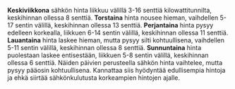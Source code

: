 **Keskiviikkona** sähkön hinta liikkuu välillä 3-16 senttiä kilowattitunnilta, keskihinnan ollessa 8 senttiä. **Torstaina** hinta nousee hieman, vaihdellen 5-17 sentin välillä, keskihinnan ollessa 13 senttiä. **Perjantaina** hinta pysyy edelleen korkealla, liikkuen 6-14 sentin välillä, keskihinnan ollessa 11 senttiä. **Lauantaina** hinta laskee hieman, mutta pysyy silti kohtuullisena, vaihdellen 5-11 sentin välillä, keskihinnan ollessa 8 senttiä. **Sunnuntaina** hinta puolestaan laskee entisestään, liikkuen 5-8 sentin välillä, keskihinnan ollessa 6 senttiä. Näiden päivien perusteella sähkön hinta vaihtelee, mutta pysyy pääosin kohtuullisena. Kannattaa siis hyödyntää edullisempia hintoja ja ehkä siirtää sähkönkulutusta korkeampien hintojen ajalle.